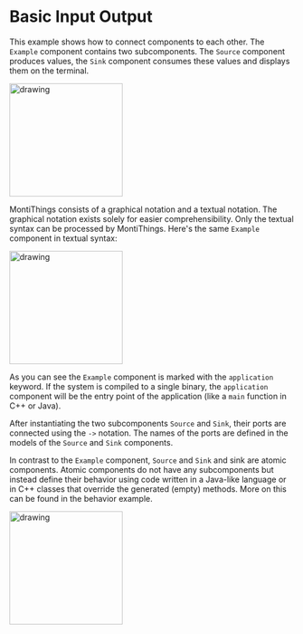 # Basic Input Output

This example shows how to connect components to each other. 
The `Example` component contains two subcomponents. The `Source` component produces
values, the `Sink` component consumes these values and displays them on the 
terminal.

<img src="docs/BasicInputOutput.png" alt="drawing" height="200px"/>

MontiThings consists of a graphical notation and a textual notation. The 
graphical notation exists solely for easier comprehensibility. Only the textual
syntax can be processed by MontiThings. Here's the same `Example` component in 
textual syntax:

<img src="docs/BasicInputOutputExampleCode.png" alt="drawing" height="200px"/>

As you can see the `Example` component is marked with the `application` keyword.
If the system is compiled to a single binary, the `application` component will
be the entry point of the application (like a `main` function in C++ or Java).

After instantiating the two subcomponents `Source` and `Sink`, their ports are
connected using the `->` notation. The names of the ports are defined in the 
models of the `Source` and `Sink` components.

In contrast to the `Example` component, `Source` and `Sink` and sink are atomic
components. Atomic components do not have any subcomponents but instead define
their behavior using code written in a Java-like language or in C++ classes that
override the generated (empty) methods. More on this can be found in the 
behavior example. 

<img src="docs/BasicInputOutputSourceCode.png" alt="drawing" height="200px"/>

